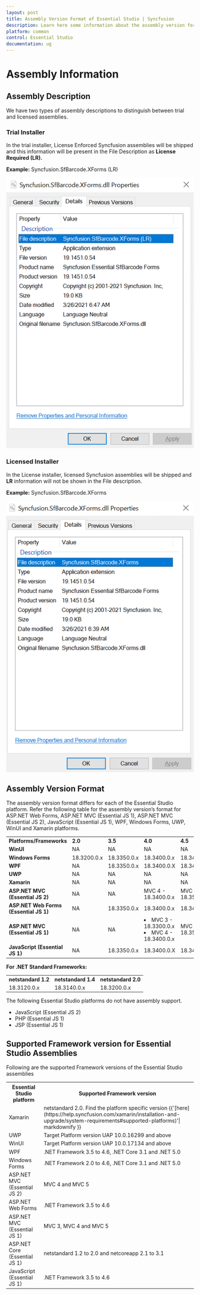 ```yaml
---
layout: post
title: Assembly Version Format of Essential Studio | Syncfusion
description: Learn here some information about the assembly version format of Syncfusion Essential Studio and more details.
platform: common
control: Essential Studio
documentation: ug
---
```


# Assembly Information

## Assembly Description

We have two types of assembly descriptions to distinguish between trial and licensed assemblies.

### Trial Installer

In the trial installer, License Enforced Syncfusion assemblies will be shipped and this information will be present in the File Description as **License Required (LR).**

**Example:** Syncfusion.SfBarcode.XForms (LR)

![Assembly Details](Documentation-Setup_images/Assembly-Description_img1.png)

### Licensed Installer

In the License installer, licensed Syncfusion assemblies will be shipped and **LR** information will not be shown in the File description.

**Example:** Syncfusion.SfBarcode.XForms

![Assembly Details](Documentation-Setup_images/Assembly-Description_img2.png)


## Assembly Version Format

The assembly version format differs for each of the Essential Studio platform. Refer the following table for the assembly version’s format for ASP.NET Web Forms, ASP.NET MVC (Essential JS 1), ASP.NET MVC (Essential JS 2), JavaScript (Essential JS 1), WPF, Windows Forms, UWP, WinUI and Xamarin platforms.



<table>
<tr>
<td>
<b>Platforms/Frameworks</b></td><td>
<b>2.0</b></td><td>
<b>3.5</b></td><td>
<b>4.0</b></td><td>
<b>4.5</b></td><td>
<b>4.5.1</b></td><td>
<b>4.6</b></td><td>
<b>netcoreapp3.1</b></td><td>
<b>net 5.0</b></td><td>
<b>uap10.0</b></td></tr>
<tr>
<td>
<b>WinUI</b></td><td>
NA</td><td>
NA</td><td>
NA</td><td>
NA</td><td>
NA</td><td>
NA</td><td>
NA</td><td>
19.1500.0.x</td><td>
18.3300.0.x</td></tr>
<tr>
<td>
<b>Windows Forms</b></td><td>
18.3200.0.x</td><td>
18.3350.0.x</td><td>
18.3400.0.x</td><td>
18.3450.0.x</td><td>
18.3451.0.x</td><td>
18.3460.0.x</td><td>
18.3310.0.x</td><td>
18.3500.0.x</td><td>
NA</td></tr>
<tr>
<td>
<b>WPF</b></td><td>
NA</td><td>
18.3350.0.x</td><td>
18.3400.0.X</td><td>
18.3450.0.X</td><td>
18.3451.0.X</td><td>
18.3460.0.x</td><td>
18.3310.0.x</td><td>
18.3500.0.x</td><td>
NA</td></tr>
<tr>
<td>
<b>UWP</b></td><td>
NA</td><td>
NA</td><td>
NA</td><td>
NA</td><td>
NA</td><td>
18.3460.0.x</td><td>
NA</td><td>
NA</td><td>
NA</td></tr>
<tr>
<td>
<b>Xamarin</b></td><td>
NA</td><td>
NA</td><td>
NA</td><td>
NA</td><td>
18.3451.0.x</td><td>
NA</td><td>
NA</td><td>
NA</td><td>
NA</td></tr>
<tr>
<td>
<b>ASP.NET MVC (Essential JS 2)</b></td><td>
NA</td><td>
NA</td><td>
MVC 4 - 18.3400.0.x</td><td>
MVC 5 - 18.3500.0.x</td><td>
NA</td><td>
NA</td><td>
NA</td><td>
NA</td><td>
NA</td></tr>
<tr>
<td>
<b>ASP.NET Web Forms (Essential JS 1)</b></td><td>
NA</td><td>
18.3350.0.x</td><td>
18.3400.0.x</td><td>
18.3450.0.x</td><td>
18.3451.0.x</td><td>
18.3460.0.x</td><td>
NA</td><td>
NA</td><td>
NA</td></tr>
<tr>
<td>
<b>ASP.NET MVC (Essential JS 1)</b></td><td>
NA</td><td>
NA</td><td>
<li>MVC 3 - 18.3300.0.x</li><li>MVC 4 - 18.3400.0.x</li></td><td>
MVC 5 - 18.3500.0.x</td><td>
NA</td><td>
NA</td><td>
NA</td><td>
NA</td><td>
NA</td></tr>
<tr>
<td>
<b>JavaScript (Essential JS 1)</b></td><td>
NA</td><td>
18.3350.0.x</td><td>
18.3400.0.X</td><td>
18.3450.0.X</td><td>
18.3451.0.X</td><td>
18.3460.0.X</td><td>
NA</td><td>
NA</td><td>
NA</td></tr>
</table>

**For .NET Standard Frameworks:**

<table>
<tr>
<td>
<b>netstandard 1.2</b></td><td>
<b>netstandard 1.4</b></td><td>
<b>netstandard 2.0</b></td></tr>
<tr>
<td>
18.3120.0.x</td><td>
18.3140.0.x</td><td>
18.3200.0.x</td></tr>
</table>

The following Essential Studio platforms do not have assembly support.

* JavaScript (Essential JS 2)
* PHP (Essential JS 1)
* JSP (Essential JS 1)

## Supported Framework version for Essential Studio Assemblies

Following are the supported Framework versions of the Essential Studio assemblies

<table>
<tr>
<th>Essential Studio platform</th>
<th>Supported Framework version</th>
</tr>
<tr>
<td>Xamarin</td>
<td>netstandard 2.0. Find the platform specific version {{'[here](https://help.syncfusion.com/xamarin/installation-and-upgrade/system-requirements#supported-platforms)'| markdownify }}</td>
</tr>
<tr>
<td>UWP</td>
<td>Target Platform version UAP 10.0.16299 and above</td>
</tr>
<tr>
<td>WinUI</td>
<td>Target Platform version UAP 10.0.17134 and above</td>
</tr>
<tr>
<td>WPF</td>
<td>.NET Framework 3.5 to 4.6, .NET Core 3.1 and .NET 5.0</td>
</tr>
<tr>
<td>Windows Forms</td>
<td>.NET Framework 2.0 to 4.6, .NET Core 3.1 and .NET 5.0</td>
</tr>
<tr>
<td>ASP.NET MVC (Essential JS 2)</td>
<td>MVC 4 and MVC 5</td>
</tr>
<tr>
<td>ASP.NET Web Forms</td>
<td>.NET Framework 3.5 to 4.6</td>
</tr>
<tr>
<td>ASP.NET MVC (Essential JS 1)</td>
<td>MVC 3, MVC 4 and MVC 5</td>
</tr>
<tr>
<td>ASP.NET Core (Essential JS 1)</td>
<td>netstandard 1.2 to 2.0 and netcoreapp 2.1 to 3.1</td>
</tr>
<tr>
<td>JavaScript (Essential JS 1)</td>
<td>.NET Framework 3.5 to 4.6</td>
</tr>
</table>